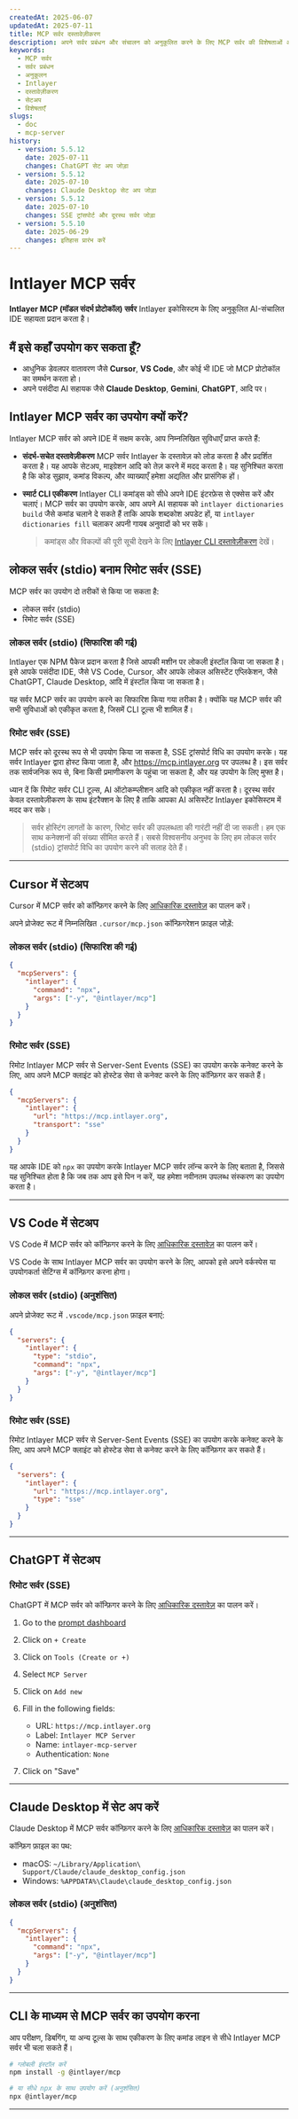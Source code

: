 ```yaml
---
createdAt: 2025-06-07
updatedAt: 2025-07-11
title: MCP सर्वर दस्तावेज़ीकरण
description: अपने सर्वर प्रबंधन और संचालन को अनुकूलित करने के लिए MCP सर्वर की विशेषताओं और सेटअप का अन्वेषण करें।
keywords:
  - MCP सर्वर
  - सर्वर प्रबंधन
  - अनुकूलन
  - Intlayer
  - दस्तावेज़ीकरण
  - सेटअप
  - विशेषताएँ
slugs:
  - doc
  - mcp-server
history:
  - version: 5.5.12
    date: 2025-07-11
    changes: ChatGPT सेट अप जोड़ा
  - version: 5.5.12
    date: 2025-07-10
    changes: Claude Desktop सेट अप जोड़ा
  - version: 5.5.12
    date: 2025-07-10
    changes: SSE ट्रांसपोर्ट और दूरस्थ सर्वर जोड़ा
  - version: 5.5.10
    date: 2025-06-29
    changes: इतिहास प्रारंभ करें
---
```


# Intlayer MCP सर्वर

**Intlayer MCP (मॉडल संदर्भ प्रोटोकॉल) सर्वर** Intlayer इकोसिस्टम के लिए अनुकूलित AI-संचालित IDE सहायता प्रदान करता है।

## मैं इसे कहाँ उपयोग कर सकता हूँ?

- आधुनिक डेवलपर वातावरण जैसे **Cursor**, **VS Code**, और कोई भी IDE जो MCP प्रोटोकॉल का समर्थन करता हो।
- अपने पसंदीदा AI सहायक जैसे **Claude Desktop**, **Gemini**, **ChatGPT**, आदि पर।

## Intlayer MCP सर्वर का उपयोग क्यों करें?

Intlayer MCP सर्वर को अपने IDE में सक्षम करके, आप निम्नलिखित सुविधाएँ प्राप्त करते हैं:

- **संदर्भ-सचेत दस्तावेज़ीकरण**
  MCP सर्वर Intlayer के दस्तावेज़ को लोड करता है और प्रदर्शित करता है। यह आपके सेटअप, माइग्रेशन आदि को तेज़ करने में मदद करता है।
  यह सुनिश्चित करता है कि कोड सुझाव, कमांड विकल्प, और व्याख्याएँ हमेशा अद्यतित और प्रासंगिक हों।

- **स्मार्ट CLI एकीकरण**
  Intlayer CLI कमांड्स को सीधे अपने IDE इंटरफ़ेस से एक्सेस करें और चलाएं। MCP सर्वर का उपयोग करके, आप अपने AI सहायक को `intlayer dictionaries build` जैसे कमांड चलाने दे सकते हैं ताकि आपके शब्दकोश अपडेट हों, या `intlayer dictionaries fill` चलाकर अपनी गायब अनुवादों को भर सकें।

  > कमांड्स और विकल्पों की पूरी सूची देखने के लिए [Intlayer CLI दस्तावेज़ीकरण](https://github.com/aymericzip/intlayer/blob/main/docs/docs/hi/intlayer_cli.md) देखें।

## लोकल सर्वर (stdio) बनाम रिमोट सर्वर (SSE)

MCP सर्वर का उपयोग दो तरीकों से किया जा सकता है:

- लोकल सर्वर (stdio)
- रिमोट सर्वर (SSE)

### लोकल सर्वर (stdio) (सिफारिश की गई)

Intlayer एक NPM पैकेज प्रदान करता है जिसे आपकी मशीन पर लोकली इंस्टॉल किया जा सकता है। इसे आपके पसंदीदा IDE, जैसे VS Code, Cursor, और आपके लोकल असिस्टेंट एप्लिकेशन, जैसे ChatGPT, Claude Desktop, आदि में इंस्टॉल किया जा सकता है।

यह सर्वर MCP सर्वर का उपयोग करने का सिफारिश किया गया तरीका है। क्योंकि यह MCP सर्वर की सभी सुविधाओं को एकीकृत करता है, जिसमें CLI टूल्स भी शामिल हैं।

### रिमोट सर्वर (SSE)

MCP सर्वर को दूरस्थ रूप से भी उपयोग किया जा सकता है, SSE ट्रांसपोर्ट विधि का उपयोग करके। यह सर्वर Intlayer द्वारा होस्ट किया जाता है, और https://mcp.intlayer.org पर उपलब्ध है। इस सर्वर तक सार्वजनिक रूप से, बिना किसी प्रमाणीकरण के पहुंचा जा सकता है, और यह उपयोग के लिए मुफ्त है।

ध्यान दें कि रिमोट सर्वर CLI टूल्स, AI ऑटोकम्प्लीशन आदि को एकीकृत नहीं करता है। दूरस्थ सर्वर केवल दस्तावेज़ीकरण के साथ इंटरैक्शन के लिए है ताकि आपका AI असिस्टेंट Intlayer इकोसिस्टम में मदद कर सके।

> सर्वर होस्टिंग लागतों के कारण, रिमोट सर्वर की उपलब्धता की गारंटी नहीं दी जा सकती। हम एक साथ कनेक्शनों की संख्या सीमित करते हैं। सबसे विश्वसनीय अनुभव के लिए हम लोकल सर्वर (stdio) ट्रांसपोर्ट विधि का उपयोग करने की सलाह देते हैं।

---

## Cursor में सेटअप

Cursor में MCP सर्वर को कॉन्फ़िगर करने के लिए [आधिकारिक दस्तावेज़](https://docs.cursor.com/context/mcp) का पालन करें।

अपने प्रोजेक्ट रूट में निम्नलिखित `.cursor/mcp.json` कॉन्फ़िगरेशन फ़ाइल जोड़ें:

### लोकल सर्वर (stdio) (सिफारिश की गई)

```json fileName=".cursor/mcp.json"
{
  "mcpServers": {
    "intlayer": {
      "command": "npx",
      "args": ["-y", "@intlayer/mcp"]
    }
  }
}
```

### रिमोट सर्वर (SSE)

रिमोट Intlayer MCP सर्वर से Server-Sent Events (SSE) का उपयोग करके कनेक्ट करने के लिए, आप अपने MCP क्लाइंट को होस्टेड सेवा से कनेक्ट करने के लिए कॉन्फ़िगर कर सकते हैं।

```json fileName=".cursor/mcp.json"
{
  "mcpServers": {
    "intlayer": {
      "url": "https://mcp.intlayer.org",
      "transport": "sse"
    }
  }
}
```

यह आपके IDE को `npx` का उपयोग करके Intlayer MCP सर्वर लॉन्च करने के लिए बताता है, जिससे यह सुनिश्चित होता है कि जब तक आप इसे पिन न करें, यह हमेशा नवीनतम उपलब्ध संस्करण का उपयोग करता है।

---

## VS Code में सेटअप

VS Code में MCP सर्वर को कॉन्फ़िगर करने के लिए [आधिकारिक दस्तावेज़](https://code.visualstudio.com/docs/copilot/chat/mcp-servers) का पालन करें।

VS Code के साथ Intlayer MCP सर्वर का उपयोग करने के लिए, आपको इसे अपने वर्कस्पेस या उपयोगकर्ता सेटिंग्स में कॉन्फ़िगर करना होगा।

### लोकल सर्वर (stdio) (अनुशंसित)

अपने प्रोजेक्ट रूट में `.vscode/mcp.json` फ़ाइल बनाएं:

```json fileName=".vscode/mcp.json"
{
  "servers": {
    "intlayer": {
      "type": "stdio",
      "command": "npx",
      "args": ["-y", "@intlayer/mcp"]
    }
  }
}
```

### रिमोट सर्वर (SSE)

रिमोट Intlayer MCP सर्वर से Server-Sent Events (SSE) का उपयोग करके कनेक्ट करने के लिए, आप अपने MCP क्लाइंट को होस्टेड सेवा से कनेक्ट करने के लिए कॉन्फ़िगर कर सकते हैं।

```json fileName=".vscode/mcp.json"
{
  "servers": {
    "intlayer": {
      "url": "https://mcp.intlayer.org",
      "type": "sse"
    }
  }
}
```

---

## ChatGPT में सेटअप

### रिमोट सर्वर (SSE)

ChatGPT में MCP सर्वर को कॉन्फ़िगर करने के लिए [आधिकारिक दस्तावेज़](https://platform.openai.com/docs/mcp#test-and-connect-your-mcp-server) का पालन करें।

1. Go to the [prompt dashboard](https://platform.openai.com/prompts)
2. Click on `+ Create`
3. Click on `Tools (Create or +)`
4. Select `MCP Server`
5. Click on `Add new`
6. Fill in the following fields:

   - URL: `https://mcp.intlayer.org`
   - Label: `Intlayer MCP Server`
   - Name: `intlayer-mcp-server`
   - Authentication: `None`

7. Click on "Save"

---

## Claude Desktop में सेट अप करें

Claude Desktop में MCP सर्वर कॉन्फ़िगर करने के लिए [आधिकारिक दस्तावेज़](https://modelcontextprotocol.io/quickstart/user#2-add-the-filesystem-mcp-server) का पालन करें।

कॉन्फ़िग फ़ाइल का पथ:

- macOS: `~/Library/Application\ Support/Claude/claude_desktop_config.json`
- Windows: `%APPDATA%\Claude\claude_desktop_config.json`

### लोकल सर्वर (stdio) (अनुशंसित)

```json fileName="claude_desktop_config.json"
{
  "mcpServers": {
    "intlayer": {
      "command": "npx",
      "args": ["-y", "@intlayer/mcp"]
    }
  }
}
```

---

## CLI के माध्यम से MCP सर्वर का उपयोग करना

आप परीक्षण, डिबगिंग, या अन्य टूल्स के साथ एकीकरण के लिए कमांड लाइन से सीधे Intlayer MCP सर्वर भी चला सकते हैं।

```bash
# ग्लोबली इंस्टॉल करें
npm install -g @intlayer/mcp

# या सीधे npx के साथ उपयोग करें (अनुशंसित)
npx @intlayer/mcp
```

---
